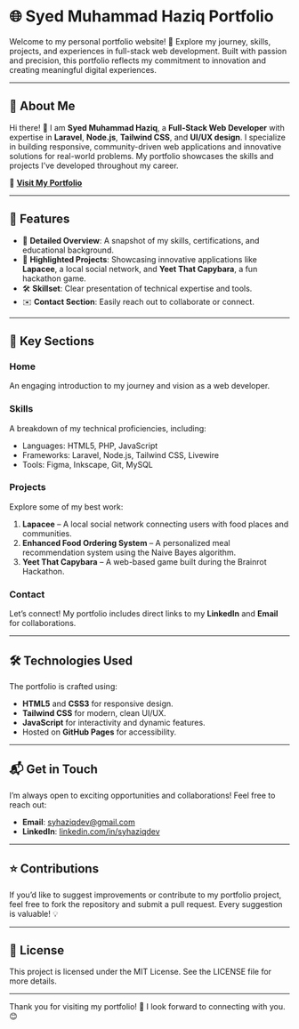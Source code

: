 # 🌐 Syed Muhammad Haziq Portfolio

Welcome to my personal portfolio website! 🎉 Explore my journey, skills, projects, and experiences in full-stack web development. Built with passion and precision, this portfolio reflects my commitment to innovation and creating meaningful digital experiences.

---

## 🚀 **About Me**

Hi there! 👋 I am **Syed Muhammad Haziq**, a **Full-Stack Web Developer** with expertise in **Laravel**, **Node.js**, **Tailwind CSS**, and **UI/UX design**. I specialize in building responsive, community-driven web applications and innovative solutions for real-world problems. My portfolio showcases the skills and projects I’ve developed throughout my career.

🔗 **[Visit My Portfolio](https://azza-arch.github.io/ziq-portfolio/)**

---

## 🎯 **Features**

- 📜 **Detailed Overview**: A snapshot of my skills, certifications, and educational background.
- 🌟 **Highlighted Projects**: Showcasing innovative applications like **Lapacee**, a local social network, and **Yeet That Capybara**, a fun hackathon game.
- 🛠️ **Skillset**: Clear presentation of technical expertise and tools.
- ✉️ **Contact Section**: Easily reach out to collaborate or connect.

---

## 📂 **Key Sections**

### **Home**
An engaging introduction to my journey and vision as a web developer.

### **Skills**
A breakdown of my technical proficiencies, including:
- Languages: HTML5, PHP, JavaScript
- Frameworks: Laravel, Node.js, Tailwind CSS, Livewire
- Tools: Figma, Inkscape, Git, MySQL

### **Projects**
Explore some of my best work:
1. **Lapacee** – A local social network connecting users with food places and communities.
2. **Enhanced Food Ordering System** – A personalized meal recommendation system using the Naive Bayes algorithm.
3. **Yeet That Capybara** – A web-based game built during the Brainrot Hackathon.

### **Contact**
Let’s connect! My portfolio includes direct links to my **LinkedIn** and **Email** for collaborations.

---

## 🛠️ **Technologies Used**

The portfolio is crafted using:
- **HTML5** and **CSS3** for responsive design.
- **Tailwind CSS** for modern, clean UI/UX.
- **JavaScript** for interactivity and dynamic features.
- Hosted on **GitHub Pages** for accessibility.

---

## 📬 **Get in Touch**

I’m always open to exciting opportunities and collaborations! Feel free to reach out:

- **Email**: [syhaziqdev@gmail.com](mailto:syhaziqdev@gmail.com)
- **LinkedIn**: [linkedin.com/in/syhaziqdev](https://www.linkedin.com/in/syhaziqdev)

---

## ⭐ **Contributions**

If you’d like to suggest improvements or contribute to my portfolio project, feel free to fork the repository and submit a pull request. Every suggestion is valuable! 💡

---

## 📜 **License**

This project is licensed under the MIT License. See the LICENSE file for more details.

---

Thank you for visiting my portfolio! 🙏 I look forward to connecting with you. 😊

